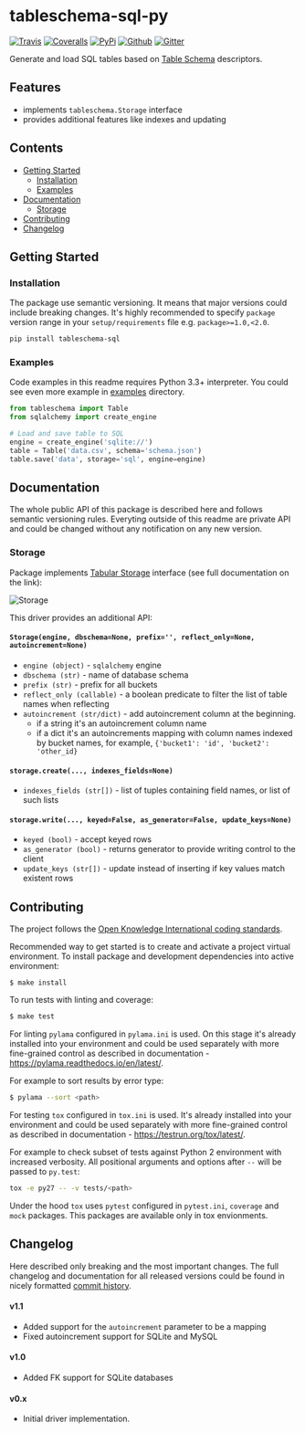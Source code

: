 # tableschema-sql-py

[![Travis](https://img.shields.io/travis/frictionlessdata/tableschema-sql-py/master.svg)](https://travis-ci.org/frictionlessdata/tableschema-sql-py)
[![Coveralls](http://img.shields.io/coveralls/frictionlessdata/tableschema-sql-py/master.svg)](https://coveralls.io/r/frictionlessdata/tableschema-sql-py?branch=master)
[![PyPi](https://img.shields.io/pypi/v/tableschema-sql.svg)](https://pypi.python.org/pypi/tableschema-sql)
[![Github](https://img.shields.io/badge/github-master-brightgreen)](https://github.com/frictionlessdata/tableschema-sql-py)
[![Gitter](https://img.shields.io/gitter/room/frictionlessdata/chat.svg)](https://gitter.im/frictionlessdata/chat)

Generate and load SQL tables based on [Table Schema](http://specs.frictionlessdata.io/table-schema/) descriptors.

## Features

- implements `tableschema.Storage` interface
- provides additional features like indexes and updating

## Contents

<!--TOC-->

  - [Getting Started](#getting-started)
    - [Installation](#installation)
    - [Examples](#examples)
  - [Documentation](#documentation)
    - [Storage](#storage)
  - [Contributing](#contributing)
  - [Changelog](#changelog)

<!--TOC-->

## Getting Started

### Installation

The package use semantic versioning. It means that major versions  could include breaking changes. It's highly recommended to specify `package` version range in your `setup/requirements` file e.g. `package>=1.0,<2.0`.

```bash
pip install tableschema-sql
```

### Examples

Code examples in this readme requires Python 3.3+ interpreter. You could see even more example in [examples](https://github.com/frictionlessdata/tableschema-sql-py/tree/master/examples) directory.

```python
from tableschema import Table
from sqlalchemy import create_engine

# Load and save table to SQL
engine = create_engine('sqlite://')
table = Table('data.csv', schema='schema.json')
table.save('data', storage='sql', engine=engine)
```

## Documentation

The whole public API of this package is described here and follows semantic versioning rules. Everyting outside of this readme are private API and could be changed without any notification on any new version.

### Storage

Package implements [Tabular Storage](https://github.com/frictionlessdata/tableschema-py#storage) interface (see full documentation on the link):

![Storage](https://i.imgur.com/RQgrxqp.png)

This driver provides an additional API:

#### `Storage(engine, dbschema=None, prefix='', reflect_only=None, autoincrement=None)`
- `engine (object)` - `sqlalchemy` engine
- `dbschema (str)` - name of database schema
- `prefix (str)` - prefix for all buckets
- `reflect_only (callable)` - a boolean predicate to filter the list of table names when reflecting
- `autoincrement (str/dict)` - add autoincrement column at the beginning.
  - if a string it's an autoincrement column name
  - if a dict it's an autoincrements mapping with column names indexed by bucket names, for example, `{'bucket1': 'id', 'bucket2': 'other_id}`

#### `storage.create(..., indexes_fields=None)`

- `indexes_fields (str[])` - list of tuples containing field names, or list of such lists

#### `storage.write(..., keyed=False, as_generator=False, update_keys=None)`

- `keyed (bool)` - accept keyed rows
- `as_generator (bool)` - returns generator to provide writing control to the client
- `update_keys (str[])` - update instead of inserting if key values match existent rows

## Contributing

The project follows the [Open Knowledge International coding standards](https://github.com/okfn/coding-standards).

Recommended way to get started is to create and activate a project virtual environment.
To install package and development dependencies into active environment:

```
$ make install
```

To run tests with linting and coverage:

```bash
$ make test
```

For linting `pylama` configured in `pylama.ini` is used. On this stage it's already
installed into your environment and could be used separately with more fine-grained control
as described in documentation - https://pylama.readthedocs.io/en/latest/.

For example to sort results by error type:

```bash
$ pylama --sort <path>
```

For testing `tox` configured in `tox.ini` is used.
It's already installed into your environment and could be used separately with more fine-grained control as described in documentation - https://testrun.org/tox/latest/.

For example to check subset of tests against Python 2 environment with increased verbosity.
All positional arguments and options after `--` will be passed to `py.test`:

```bash
tox -e py27 -- -v tests/<path>
```

Under the hood `tox` uses `pytest` configured in `pytest.ini`, `coverage`
and `mock` packages. This packages are available only in tox envionments.

## Changelog

Here described only breaking and the most important changes. The full changelog and documentation for all released versions could be found in nicely formatted [commit history](https://github.com/frictionlessdata/tableschema-sql-py/commits/master).

#### v1.1

- Added support for the `autoincrement` parameter to be a mapping
- Fixed autoincrement support for SQLite and MySQL

#### v1.0

- Added FK support for SQLite databases

#### v0.x

- Initial driver implementation.
